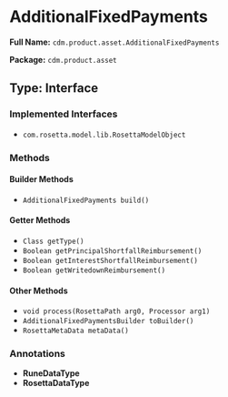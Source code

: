 # AdditionalFixedPayments

**Full Name:** `cdm.product.asset.AdditionalFixedPayments`

**Package:** `cdm.product.asset`

## Type: Interface

### Implemented Interfaces

- `com.rosetta.model.lib.RosettaModelObject`

### Methods

#### Builder Methods

- `AdditionalFixedPayments build()`

#### Getter Methods

- `Class getType()`
- `Boolean getPrincipalShortfallReimbursement()`
- `Boolean getInterestShortfallReimbursement()`
- `Boolean getWritedownReimbursement()`

#### Other Methods

- `void process(RosettaPath arg0, Processor arg1)`
- `AdditionalFixedPaymentsBuilder toBuilder()`
- `RosettaMetaData metaData()`

### Annotations

- **RuneDataType**
- **RosettaDataType**

